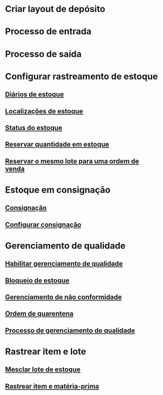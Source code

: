 # Criar layout de depósito
# Processo de entrada
# Processo de saída
# Configurar rastreamento de estoque
## [Diários de estoque](inventory-journals.md)
## [Localizações de estoque](inventory-locations.md)
## [Status do estoque](inventory-statuses.md)
## [Reservar quantidade em estoque](reserve-inventory-quantities.md)
## [Reservar o mesmo lote para uma ordem de venda](../sales-marketing/reserve-same-batch-sales-order.md)
# Estoque em consignação
## [Consignação](consignment.md)
## [Configurar consignação](set-up-consignment.md)
# Gerenciamento de qualidade
## [Habilitar gerenciamento de qualidade](enable-quality-management.md)
## [Bloqueio de estoque](inventory-blocking.md)
## [Gerenciamento de não conformidade](enable-nonconformance-management.md)
## [Ordem de quarentena](quarantine-orders.md)
## [Processo de gerenciamento de qualidade](quality-management-processes.md)
# Rastrear item e lote
## [Mesclar lote de estoque](merge-inventory-batches.md)
## [Rastrear item e matéria-prima](trace-items-raw-materials-inventory-production-sales.md)
